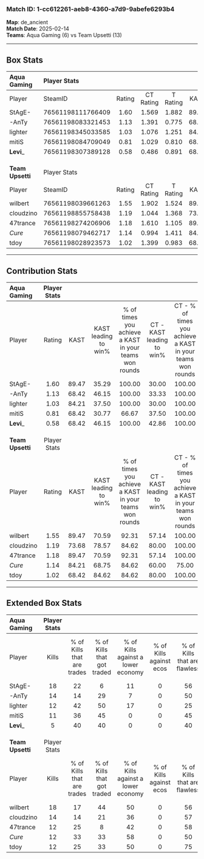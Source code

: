 ### Match ID: 1-cc612261-aeb8-4360-a7d9-9abefe6293b4  
**Map**: de_ancient  
**Match Date**: 2025-02-14  
**Teams**: Aqua Gaming (6) vs Team Upsetti (13)  

---  

## Box Stats  

| **Aqua Gaming**  | Player Stats      |        |           |          |       |       |       |         |        |      |     |
| :- | :- | :-: | :-: | :-: | :-: | :-: | :-: | :-: | :-: | :-: | :-: |
| Player           | SteamID           | Rating | CT Rating | T Rating | KAST  |  ADR  | Kills | Assists | Deaths | K/D  | HS% |
| StAgE-           | 76561198111766409 |  1.60  |   1.569   |  1.882   | 89.47 | 97.1  |  18   |    7    |   10   | 1.80 | 55  |
| -AnTy            | 76561198083321453 |  1.13  |   1.391   |  0.775   | 68.42 | 92.1  |  14   |    5    |   14   | 1.00 | 64  |
| lighter          | 76561198345033585 |  1.03  |   1.076   |  1.251   | 84.21 | 64.4  |  12   |    4    |   15   | 0.80 | 50  |
| mitiS            | 76561198084709049 |  0.81  |   1.029   |  0.810   | 68.42 | 54.5  |  11   |    4    |   16   | 0.69 | 36  |
| __Levi___        | 76561198307389128 |  0.58  |   0.486   |  0.891   | 68.42 | 42.1  |   5   |    4    |   13   | 0.38 | 40  |
|                  |                   |        |           |          |       |       |       |         |        |      |     |
|                  |                   |        |           |          |       |       |       |         |        |      |     |
|                  |                   |        |           |          |       |       |       |         |        |      |     |
| **Team Upsetti** | Player Stats      |        |           |          |       |       |       |         |        |      |     |
| Player           | SteamID           | Rating | CT Rating | T Rating | KAST  |  ADR  | Kills | Assists | Deaths | K/D  | HS% |
| wilbert          | 76561198039661263 |  1.55  |   1.902   |  1.524   | 89.47 | 100.7 |  18   |    5    |   12   | 1.50 | 50  |
| cloudzino        | 76561198855758438 |  1.19  |   1.044   |  1.368   | 73.68 | 82.7  |  14   |    5    |   12   | 1.17 | 64  |
| 47trance         | 76561198274206906 |  1.18  |   1.610   |  1.105   | 89.47 | 61.8  |  12   |    5    |   11   | 1.09 | 66  |
| _Cure_           | 76561198079462717 |  1.14  |   0.994   |  1.411   | 84.21 | 64.7  |  12   |   10    |   12   | 1.00 | 41  |
| tdoy             | 76561198028923573 |  1.02  |   1.399   |  0.983   | 68.42 | 79.3  |  12   |    5    |   13   | 0.92 | 75  |
---  

## Contribution Stats  

| **Aqua Gaming**  | Player Stats |       |                      |                                                        |                           |                                                             |                          |                                                            |
| :- | :-: | :-: | :-: | :-: | :-: | :-: | :-: | :-: |
| Player           |    Rating    | KAST  | KAST leading to win% | % of times you achieve a KAST in your teams won rounds | CT - KAST leading to win% | CT - % of times you achieve a KAST in your teams won rounds | T - KAST leading to win% | T - % of times you achieve a KAST in your teams won rounds |
| StAgE-           |     1.60     | 89.47 |        35.29         |                         100.00                         |           30.00           |                           100.00                            |          42.86           |                           100.00                           |
| -AnTy            |     1.13     | 68.42 |        46.15         |                         100.00                         |           33.33           |                           100.00                            |          75.00           |                           100.00                           |
| lighter          |     1.03     | 84.21 |        37.50         |                         100.00                         |           30.00           |                           100.00                            |          50.00           |                           100.00                           |
| mitiS            |     0.81     | 68.42 |        30.77         |                         66.67                          |           37.50           |                           100.00                            |          20.00           |                           33.33                            |
| __Levi___        |     0.58     | 68.42 |        46.15         |                         100.00                         |           42.86           |                           100.00                            |          50.00           |                           100.00                           |
|                  |              |       |                      |                                                        |                           |                                                             |                          |                                                            |
|                  |              |       |                      |                                                        |                           |                                                             |                          |                                                            |
|                  |              |       |                      |                                                        |                           |                                                             |                          |                                                            |
| **Team Upsetti** | Player Stats |       |                      |                                                        |                           |                                                             |                          |                                                            |
| Player           |    Rating    | KAST  | KAST leading to win% | % of times you achieve a KAST in your teams won rounds | CT - KAST leading to win% | CT - % of times you achieve a KAST in your teams won rounds | T - KAST leading to win% | T - % of times you achieve a KAST in your teams won rounds |
| wilbert          |     1.55     | 89.47 |        70.59         |                         92.31                          |           57.14           |                           100.00                            |          80.00           |                           88.89                            |
| cloudzino        |     1.19     | 73.68 |        78.57         |                         84.62                          |           80.00           |                           100.00                            |          77.78           |                           77.78                            |
| 47trance         |     1.18     | 89.47 |        70.59         |                         92.31                          |           57.14           |                           100.00                            |          80.00           |                           88.89                            |
| _Cure_           |     1.14     | 84.21 |        68.75         |                         84.62                          |           60.00           |                            75.00                            |          72.73           |                           88.89                            |
| tdoy             |     1.02     | 68.42 |        84.62         |                         84.62                          |           80.00           |                           100.00                            |          87.50           |                           77.78                            |
---  

## Extended Box Stats  

| **Aqua Gaming**  | Player Stats |                            |                            |                                    |                         |                              |                                 |        |                             |                                     |                          |                               |                            |
| :- | :-: | :-: | :-: | :-: | :-: | :-: | :-: | :-: | :-: | :-: | :-: | :-: | :-: |
| Player           |    Kills     | % of Kills that are trades | % of Kills that got traded | % of Kills against a lower economy | % of Kills against ecos | % of Kills that are flawless | % of Kills that are close duels | Deaths | % of Deaths that get traded | % of Deaths against a lower economy | % of Deaths against ecos | % of Deaths that are flawless | % of Deaths that are close |
| StAgE-           |      18      |             22             |             6              |                 11                 |            0            |              56              |                0                |   10   |             40              |                 10                  |            0             |              60               |             10             |
| -AnTy            |      14      |             14             |             29             |                 7                  |            0            |              50              |                0                |   14   |             21              |                  7                  |            0             |              71               |             21             |
| lighter          |      12      |             42             |             50             |                 17                 |            0            |              25              |                0                |   15   |             33              |                  7                  |            0             |              80               |             0              |
| mitiS            |      11      |             36             |             45             |                 0                  |            0            |              45              |                0                |   16   |             38              |                 13                  |            0             |              56               |             6              |
| __Levi___        |      5       |             40             |             40             |                 0                  |            0            |              40              |               20                |   13   |             15              |                  0                  |            0             |              62               |             8              |
|                  |              |                            |                            |                                    |                         |                              |                                 |        |                             |                                     |                          |                               |                            |
|                  |              |                            |                            |                                    |                         |                              |                                 |        |                             |                                     |                          |                               |                            |
|                  |              |                            |                            |                                    |                         |                              |                                 |        |                             |                                     |                          |                               |                            |
| **Team Upsetti** | Player Stats |                            |                            |                                    |                         |                              |                                 |        |                             |                                     |                          |                               |                            |
| Player           |    Kills     | % of Kills that are trades | % of Kills that got traded | % of Kills against a lower economy | % of Kills against ecos | % of Kills that are flawless | % of Kills that are close duels | Deaths | % of Deaths that get traded | % of Deaths against a lower economy | % of Deaths against ecos | % of Deaths that are flawless | % of Deaths that are close |
| wilbert          |      18      |             17             |             44             |                 50                 |            0            |              56              |               17                |   12   |             33              |                 25                  |            0             |              33               |             0              |
| cloudzino        |      14      |             14             |             21             |                 36                 |            0            |              57              |                0                |   12   |             17              |                 33                  |            0             |              42               |             0              |
| 47trance         |      12      |             25             |             8              |                 42                 |            0            |              58              |                8                |   11   |             36              |                 36                  |            0             |              45               |             9              |
| _Cure_           |      12      |             33             |             33             |                 58                 |            0            |              50              |               17                |   12   |             33              |                 25                  |            0             |              42               |             0              |
| tdoy             |      12      |             25             |             33             |                 50                 |            0            |              75              |                0                |   13   |             31              |                 38                  |            0             |              62               |             0              |
